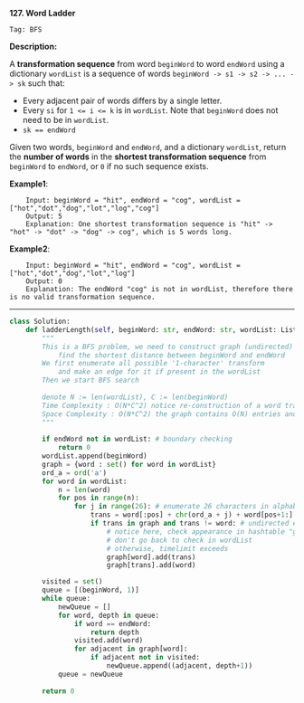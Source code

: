 **127. Word Ladder**

```Tag: BFS```

**Description:**

A **transformation sequence** from word ```beginWord``` to word ```endWord``` using a dictionary ```wordList``` is a sequence of words ```beginWord -> s1 -> s2 -> ... -> sk``` such that:

+ Every adjacent pair of words differs by a single letter.
+ Every ```si``` for ```1 <= i <= k``` is in ```wordList```. Note that ```beginWord``` does not need to be in ```wordList```.
+ ```sk == endWord```

Given two words, ```beginWord``` and ```endWord```, and a dictionary ```wordList```, return the **number of words** in the **shortest transformation sequence** from ```beginWord``` to ```endWord```, or ```0``` if no such sequence exists.

**Example1**:

        Input: beginWord = "hit", endWord = "cog", wordList = ["hot","dot","dog","lot","log","cog"]
        Output: 5
        Explanation: One shortest transformation sequence is "hit" -> "hot" -> "dot" -> "dog" -> cog", which is 5 words long.


**Example2**:

        Input: beginWord = "hit", endWord = "cog", wordList = ["hot","dot","dog","lot","log"]
        Output: 0
        Explanation: The endWord "cog" is not in wordList, therefore there is no valid transformation sequence.

-----------

```python
class Solution:
    def ladderLength(self, beginWord: str, endWord: str, wordList: List[str]) -> int:
        """
        This is a BFS problem, we need to construct graph (undirected) to 
            find the shortest distance between beginWord and endWord
        We first enumerate all possible '1-character' transform 
            and make an edge for it if present in the wordList
        Then we start BFS search
        
        denote N := len(wordList), C := len(beginWord)
        Time Complexity : O(N*C^2) notice re-construction of a word transformed takes O(C)
        Space Complexity : O(N*C^2) the graph contains O(N) entries and each entries points to at most a set of size O(26*C), in which each word takes O(C)
        """
        
        if endWord not in wordList: # boundary checking
            return 0
        wordList.append(beginWord)
        graph = {word : set() for word in wordList}
        ord_a = ord('a')
        for word in wordList:
            n = len(word)
            for pos in range(n):
                for j in range(26): # enumerate 26 characters in alphabet
                    trans = word[:pos] + chr(ord_a + j) + word[pos+1:]
                    if trans in graph and trans != word: # undirected edge, both sides added
                        # notice here, check appearance in hashtable "graph", 
                        # don't go back to check in wordList
                        # otherwise, timelimit exceeds
                        graph[word].add(trans) 
                        graph[trans].add(word) 

        visited = set()
        queue = [(beginWord, 1)]
        while queue:
            newQueue = []
            for word, depth in queue:
                if word == endWord:
                    return depth
                visited.add(word)
                for adjacent in graph[word]:
                    if adjacent not in visited:
                        newQueue.append((adjacent, depth+1))
            queue = newQueue
            
        return 0
```
